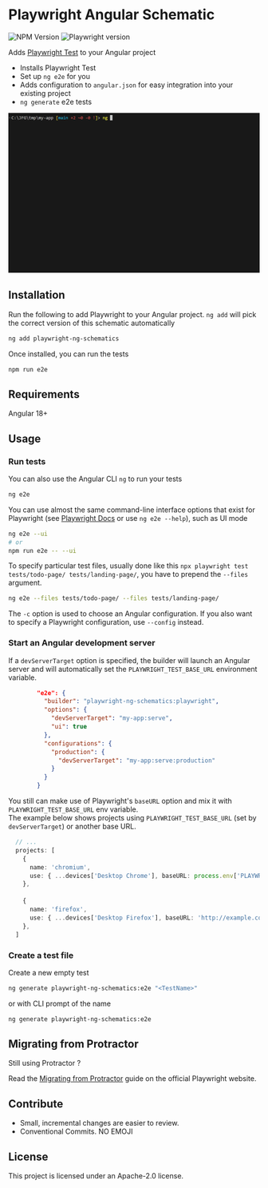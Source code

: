 # Playwright Angular Schematic

![NPM Version](https://img.shields.io/npm/v/playwright-ng-schematics)
![Playwright version](https://img.shields.io/npm/v/playwright?label=Playwright)

Adds [Playwright Test](https://playwright.dev/) to your Angular project 

- Installs Playwright Test
- Set up `ng e2e` for you
- Adds configuration to `angular.json` for easy integration into your existing project
- `ng generate` e2e tests

<img src="docs/playwright-schematics.gif" alt="demo of ng e2e installing Playwright, then running end-to-end tests" width="800"/>

## Installation

Run the following to add Playwright to your Angular project. `ng add` will pick the correct version of this schematic automatically
```bash
ng add playwright-ng-schematics
```

Once installed, you can run the tests
```bash
npm run e2e
```

## Requirements

Angular 18+

## Usage

### Run tests

You can also use the Angular CLI `ng` to run your tests
```bash
ng e2e
```

You can use almost the same command-line interface options that exist for Playwright (see [Playwright Docs](https://playwright.dev/docs/test-cli) or use `ng e2e --help`), such as UI mode
```bash
ng e2e --ui
# or
npm run e2e -- --ui
```

To specify particular test files, usually done like this `npx playwright test tests/todo-page/ tests/landing-page/`, you have to prepend the `--files` argument.
```bash
ng e2e --files tests/todo-page/ --files tests/landing-page/
```
The `-c` option is used to choose an Angular configuration. If you also want to specify a Playwright configuration, use `--config` instead.

### Start an Angular development server

If a `devServerTarget` option is specified, the builder will launch an Angular server and will automatically set the `PLAYWRIGHT_TEST_BASE_URL` environment variable.

```json title="angular.json"
        "e2e": {
          "builder": "playwright-ng-schematics:playwright",
          "options": {
            "devServerTarget": "my-app:serve",
            "ui": true
          },
          "configurations": {
            "production": {
              "devServerTarget": "my-app:serve:production"
            }
          }
        }
```

You still can make use of Playwright's `baseURL` option and mix it with `PLAYWRIGHT_TEST_BASE_URL` env variable.  
The example below shows projects using `PLAYWRIGHT_TEST_BASE_URL` (set by `devServerTarget`) or another base URL.

```ts title="playwright.config.ts"
  // ...
  projects: [
    {
      name: 'chromium',
      use: { ...devices['Desktop Chrome'], baseURL: process.env['PLAYWRIGHT_TEST_BASE_URL'] },
    },

    {
      name: 'firefox',
      use: { ...devices['Desktop Firefox'], baseURL: 'http://example.com' },
    },
  ]
```

### Create a test file

Create a new empty test
```bash
ng generate playwright-ng-schematics:e2e "<TestName>"
```

or with CLI prompt of the name
```bash
ng generate playwright-ng-schematics:e2e
```

## Migrating from Protractor

Still using Protractor ?

Read the [Migrating from Protractor](https://playwright.dev/docs/protractor) guide on the official Playwright website.

## Contribute

- Small, incremental changes are easier to review.
- Conventional Commits. NO EMOJI

## License

This project is licensed under an Apache-2.0 license.
